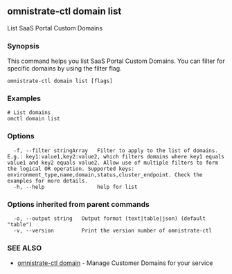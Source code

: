 ## omnistrate-ctl domain list

List SaaS Portal Custom Domains

### Synopsis

This command helps you list SaaS Portal Custom Domains.
You can filter for specific domains by using the filter flag.

```
omnistrate-ctl domain list [flags]
```

### Examples

```
# List domains
omctl domain list
```

### Options

```
  -f, --filter stringArray   Filter to apply to the list of domains. E.g.: key1:value1,key2:value2, which filters domains where key1 equals value1 and key2 equals value2. Allow use of multiple filters to form the logical OR operation. Supported keys: environment_type,name,domain,status,cluster_endpoint. Check the examples for more details.
  -h, --help                 help for list
```

### Options inherited from parent commands

```
  -o, --output string   Output format (text|table|json) (default "table")
  -v, --version         Print the version number of omnistrate-ctl
```

### SEE ALSO

* [omnistrate-ctl domain](omnistrate-ctl_domain.md)	 - Manage Customer Domains for your service

